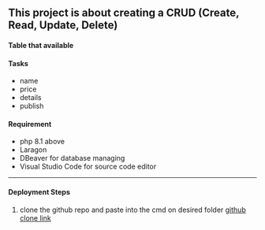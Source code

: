 ## This project is about creating a CRUD (Create, Read, Update, Delete)

#### Table that available
#### Tasks
- name
- price
- details
- publish

#### Requirement
- php 8.1 above
- Laragon
- DBeaver for database managing
- Visual Studio Code for source code editor

---
#### Deployment Steps

1. clone the github repo and paste into the cmd on desired folder
[github clone link](git@github.com:Lanza00/crud.git)
